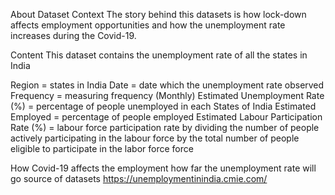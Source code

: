 About Dataset
Context
The story behind this datasets is how lock-down affects employment opportunities and how the unemployment rate increases during the Covid-19.

Content
This dataset contains the unemployment rate of all the states in India

Region = states in India
Date = date which the unemployment rate observed
Frequency = measuring frequency (Monthly)
Estimated Unemployment Rate (%) = percentage of people unemployed in each States of India
Estimated Employed = percentage of people employed
Estimated Labour Participation Rate (%) = labour force participation rate by dividing the number of people actively participating in the labour force by the
total number of people eligible to participate in the labor force
force

How Covid-19 affects the employment
how far the unemployment rate will go
source of datasets
https://unemploymentinindia.cmie.com/
